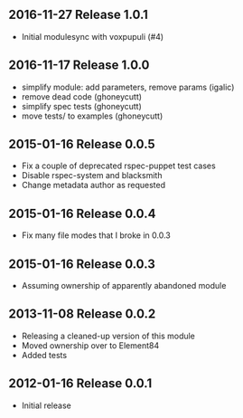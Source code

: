 ## 2016-11-27 Release 1.0.1
* Initial modulesync with voxpupuli (#4)

## 2016-11-17 Release 1.0.0
* simplify module: add parameters, remove params (igalic)
* remove dead code (ghoneycutt)
* simplify spec tests (ghoneycutt)
* move tests/ to examples (ghoneycutt)

## 2015-01-16 Release 0.0.5
* Fix a couple of deprecated rspec-puppet test cases
* Disable rspec-system and blacksmith
* Change metadata author as requested

## 2015-01-16 Release 0.0.4
* Fix many file modes that I broke in 0.0.3

## 2015-01-16 Release 0.0.3
* Assuming ownership of apparently abandoned module

## 2013-11-08 Release 0.0.2
* Releasing a cleaned-up version of this module
* Moved ownership over to Element84
* Added tests

## 2012-01-16 Release 0.0.1
* Initial release

